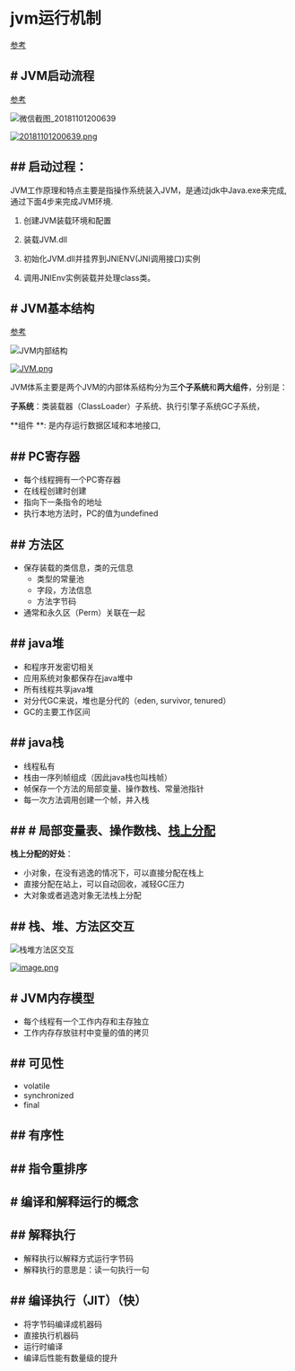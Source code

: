 # jvm运行机制

[参考](https://www.cnblogs.com/smyhvae/p/4748392.html)   

## # JVM启动流程

[参考](https://www.cnblogs.com/muffe/p/3540001.html)   

![微信截图_20181101200639](E:\OneDriver\OneDrive\Pictures\java\微信截图_20181101200639.png)

[![20181101200639.png](https://i.postimg.cc/cJQ5C4Wy/20181101200639.png)](https://postimg.cc/zLGkPN30)



## ##  启动过程：

JVM工作原理和特点主要是指操作系统装入JVM，是通过jdk中Java.exe来完成,通过下面4步来完成JVM环境.

1. 创建JVM装载环境和配置

2. 装载JVM.dll

3. 初始化JVM.dll并挂界到JNIENV(JNI调用接口)实例

4. 调用JNIEnv实例装载并处理class类。





## # JVM基本结构

[参考](http://www.cnblogs.com/smyhvae/p/4748392.htm#undefined)   

![JVM内部结构](E:\OneDriver\OneDrive\Pictures\java\JVM内部结构.png)

[![JVM.png](https://i.postimg.cc/52pSRYft/JVM.png)](https://postimg.cc/DSJGWzJV)

JVM体系主要是两个JVM的内部体系结构分为**三个子系统**和**两大组件**，分别是：

**子系统**：类装载器（ClassLoader）子系统、执行引擎子系统GC子系统，

**组件 **: 是内存运行数据区域和本地接口,



## ##  PC寄存器

- 每个线程拥有一个PC寄存器
- 在线程创建时创建
- 指向下一条指令的地址
- 执行本地方法时，PC的值为undefined

## ##  方法区

- 保存装载的类信息，类的元信息
  - 类型的常量池
  - 字段，方法信息
  - 方法字节码
- 通常和永久区（Perm）关联在一起

## ##  java堆

- 和程序开发密切相关
- 应用系统对象都保存在java堆中
- 所有线程共享java堆
- 对分代GC来说，堆也是分代的（eden,  survivor,  tenured）
- GC的主要工作区间

## ##  java栈

- 线程私有
- 栈由一序列帧组成（因此java栈也叫栈帧）
- 帧保存一个方法的局部变量、操作数栈、常量池指针
- 每一次方法调用创建一个帧，并入栈

## ## # 局部变量表、操作数栈、[栈上分配](https://my.oschina.net/u/3572607/blog/1840581)   

**栈上分配的好处**：

- 小对象，在没有逃逸的情况下，可以直接分配在栈上
- 直接分配在站上，可以自动回收，减轻GC压力
- 大对象或者逃逸对象无法栈上分配



## ##  栈、堆、方法区交互

![栈堆方法区交互](E:\OneDriver\OneDrive\Pictures\java\栈堆方法区交互.png)

[![image.png](https://i.postimg.cc/8kKH4rPP/image.png)](https://postimg.cc/XX5d7qCT)







## # JVM内存模型

- 每个线程有一个工作内存和主存独立
- 工作内存存放驻村中变量的值的拷贝

## ##  可见性

- volatile
- synchronized
- final

## ##  有序性

## ##  指令重排序



## # 编译和解释运行的概念

## ##  解释执行

- 解释执行以解释方式运行字节码
- 解释执行的意思是：读一句执行一句

## ##  编译执行（JIT）（快）

- 将字节码编译成机器码
- 直接执行机器码
- 运行时编译
- 编译后性能有数量级的提升



